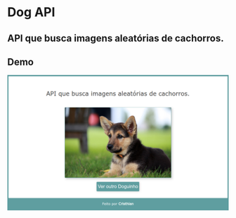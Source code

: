 # Dog API

## API que busca imagens aleatórias de cachorros.

## Demo

![Dog API](./assets/img/dog.png)